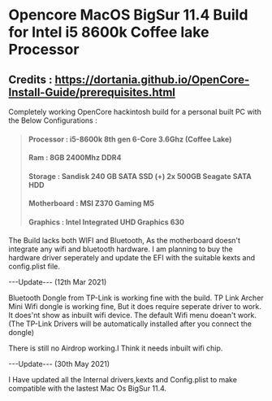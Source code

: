 # Opencore MacOS BigSur 11.4 Build for Intel i5 8600k Coffee lake Processor

## Credits : https://dortania.github.io/OpenCore-Install-Guide/prerequisites.html


Completely working OpenCore hackintosh build for a personal built PC with the Below Configurations :

> #### Processor : i5-8600k 8th gen 6-Core 3.6Ghz (Coffee Lake)
> #### Ram : 8GB 2400Mhz DDR4
> #### Storage : Sandisk 240 GB SATA SSD (+) 2x 500GB Seagate SATA HDD
> #### Motherboard : MSI Z370 Gaming M5
> #### Graphics : Intel Integrated UHD Graphics 630 


The Build lacks both WIFI and Bluetooth, As the motherboard doesn't integrate any wifi and bluetooth hardware.
I am planning to buy the hardware driver seperately and update the EFI with the suitable kexts and config.plist file.

---Update--- (12th Mar 2021)

Bluetooth Dongle from TP-Link is working fine with the build.
TP Link Archer Mini Wifi dongle is working fine, But it does require seperate driver to work. It does'nt show as inbuilt wifi device. The default Wifi menu doean't work. (The TP-Link Drivers will be automatically installed after you connect the dongle)

There is still no Airdrop working.I Think it needs inbuilt wifi chip.

---Update--- (30th May 2021)

I Have updated all the Internal drivers,kexts and Config.plist to make compatible with the lastest Mac Os BigSur 11.4. 



